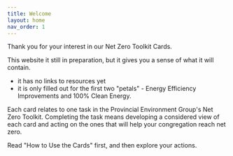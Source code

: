 ```yaml
---
title: Welcome
layout: home
nav_order: 1
---
```


Thank you for your interest in our Net Zero Toolkit Cards.

This website it still in preparation, but it gives you a sense of what it will contain.

-  it has no links to resources yet 
-  it is only filled out for the first two "petals" - Energy Efficiency Improvements and 100% Clean Energy.

Each card relates to one task in the Provincial Environment Group's Net Zero Toolkit.  Completing the task means developing a considered view of each card and acting on the ones that will help your congregation reach net zero.

Read "How to Use the Cards" first, and then explore your actions.